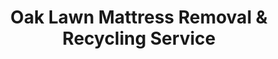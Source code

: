 ---
layout: location.njk
title: "Oak Lawn Mattress Removal & Recycling Service"
description: "Oak Lawn mattress recycling service with 1M+ mattresses recycled nationwide. Next-day pickup  100% recycling guaranteed. Serving historic Black Oaks community."
permalink: /mattress-removal/illinois/chicago/oak-lawn/
parentMetro: Chicago
city: Oak Lawn
state: Illinois
stateAbbreviation: IL
stateSlug: illinois
tier: 2
coordinates:
  lat: 41.7109
  lng: -87.7581
pricing:
  startingPrice: 125
  single: 125
  queen: 155
  king: 180
  boxSpring: 30
neighborhoods:
  - name: Historic Downtown District
    zipCodes: [60453]
  - name: Trinity Lutheran Area
    zipCodes: [60453]
  - name: 95th Street Corridor
    zipCodes: [60453, 60454]
  - name: Brandt Avenue District
    zipCodes: [60453]
  - name: Cicero Avenue Commercial Area
    zipCodes: [60453]
  - name: Central Avenue Neighborhood
    zipCodes: [60453]
  - name: Oak Lawn High School District
    zipCodes: [60453]
  - name: Richards High School Area
    zipCodes: [60453]
  - name: Cook Avenue Historic Area
    zipCodes: [60453]
  - name: Southwest Residential District
    zipCodes: [60454]
  - name: Worth Township Border Area
    zipCodes: [60454]
  - name: Harlem Avenue Corridor
    zipCodes: [60454]
  - name: 87th Street Northern District
    zipCodes: [60453]
  - name: Hometown Border Area
    zipCodes: [60453]
  - name: Bridgeview Adjacent District
    zipCodes: [60454]
  - name: Chicago Ridge Border Area
    zipCodes: [60453]
zipCodes: [60453, 60454]
recyclingPartners:
  - Republic Services
  - Allied Waste Services
  - Waste Management of Illinois
localRegulations: "Cook County prohibits mattresses in regular waste collection. Village of Oak Lawn contracts with Republic Services for residential waste collection, requiring advance scheduling for bulk items. Licensed haulers must coordinate through approved disposal facilities following Worth Township and Cook County guidelines."
nearbyCities:
  - name: Oak Park
    slug: oak-park
    distance: 12
    isSuburb: true
  - name: Cicero
    slug: cicero
    distance: 8
    isSuburb: true
  - name: Orland Park
    slug: orland-park
    distance: 6
    isSuburb: true
  - name: Bolingbrook
    slug: bolingbrook
    distance: 15
    isSuburb: true
  - name: Downers Grove
    slug: downers-grove
    distance: 18
    isSuburb: true
  - name: Elmhurst
    slug: elmhurst
    distance: 14
    isSuburb: true
reviews:
  count: 347
  featured:
    - text: "Historic downtown area pickup was seamless - team understood our 1930s home's narrow hallways perfectly. After finding them through a neighbor's recommendation, we scheduled Saturday morning service. Their 13+ years serving the area really showed when they navigated our limestone foundation basement stairs without any issues."
      author: "Robert S."
      neighborhood: "Historic Downtown District"
    - text: "Living near Trinity Lutheran Church, we appreciated their respectful approach during our bedroom renovation project. Called them Thursday, pickup was Friday afternoon around my work schedule. Impressed knowing our mattress joins their 1+ million recycling achievement instead of heading to a Cook County landfill."
      author: "Margaret H."
      neighborhood: "Trinity Lutheran Area"
    - text: "95th Street corridor resident here - needed quick turnaround for our daughter's college move-in preparation. Team arrived exactly on time Sunday morning and handled our split-level home's logistics like professionals. Love that they've been recycling mattresses for over 13 years with perfect environmental record."
      author: "David M."
      neighborhood: "95th Street Corridor"
faqs:
  - question: "Do you really recycle every mattress you pick up in Oak Lawn?"
    answer: "Absolutely! We've recycled over 1 million mattresses nationwide with 100% recycling rate over 13+ years. Every Oak Lawn mattress is processed through certified facilities - springs become construction materials, foam becomes carpet padding, and fabrics enter textile recycling streams."
  - question: "How quickly can you pick up from Oak Lawn's historic neighborhoods?"
    answer: "Next-day service is standard throughout Oak Lawn, including historic downtown areas near Trinity Lutheran Church and established neighborhoods along the 95th Street corridor. We coordinate efficiently around community schedules and residential traffic patterns."
  - question: "Can you handle Oak Lawn's diverse housing from 1930s homes to modern subdivisions?"
    answer: "Yes, our 13+ years serving the Chicago area means we're experienced with everything from historic homes with limestone foundations in the original Black Oaks settlement area to contemporary split-levels and ranch-style homes. We bring appropriate equipment for each architectural style."
  - question: "What's included in Oak Lawn's $125 starting price?"
    answer: "Complete service including pickup, Cook County-compliant disposal, transportation, and guaranteed 100% recycling. Additional charges apply for stairs ($10/flight) or carries over 75 feet. No landfill waste ever."
  - question: "Do you work around Oak Lawn High School and community event schedules?"
    answer: "Absolutely! We understand Oak Lawn's community calendar including school district events, Village celebrations, and activities at Trinity Lutheran Church and other community centers. Our 13+ years experience includes flexible scheduling around local activities and traffic patterns."
  - question: "How do you handle the Republic Services bulk pickup requirements differently?"
    answer: "While municipal waste services require homeowners to coordinate advance scheduling with Republic Services for bulk items, our professional service handles all logistics directly. We manage pickup timing, transportation, and disposal without requiring homeowner coordination with waste management companies."
  - question: "Are you licensed for Cook County and Worth Township mattress disposal?"
    answer: "Yes, we're fully licensed Cook County and Worth Township haulers working with approved contractors. Unlike basic disposal services, we ensure every mattress reaches certified recycling facilities rather than landfills, supporting Oak Lawn's environmental commitment with our proven 1+ million mattress recycling track record."
  - question: "Can you pick up bed frames and box springs too?"
    answer: "Yes! Our 3-piece service ($180) includes complete bedroom set removal with professional disassembly. Everything is recycled through our proven processes that have handled over 1 million mattresses nationwide over 13+ years."
schema:
  "@context": "https://schema.org"
  "@type": "LocalBusiness"
  "name": "A Bedder World Oak Lawn"
  "address":
    "@type": "PostalAddress"
    "addressLocality": "Oak Lawn"
    "addressRegion": "Illinois"
    "addressCountry": "US"
  "geo":
    "@type": "GeoCoordinates"
    "latitude": 41.7109
    "longitude": -87.7581
  "telephone": "720-263-6094"
  "priceRange": "$125-$180"
  "serviceArea": "Oak Lawn, Illinois"
  "aggregateRating":
    "@type": "AggregateRating"
    "ratingValue": "4.9"
    "reviewCount": "347"
pageContent:
  heroDescription: "Oak Lawn's trusted mattress recycling service with over 1 million mattresses recycled nationwide. Serving the historic Village of Oak Lawn from Trinity Lutheran's original Black Oaks settlement to modern subdivisions with 13+ years experience."
  aboutService: |
    <p>With over 13 years serving Oak Lawn and 1+ million mattresses recycled nationwide, we're the area's most experienced mattress recycling service. Oak Lawn's 56,101 residents present unique service challenges - from navigating narrow hallways in 1930s limestone foundation homes near Trinity Lutheran Church to accessing split-level and ranch-style homes with attached garages throughout Worth Township's residential areas.</p>
    
    <p>Our team understands Oak Lawn's housing diversity requires specialized equipment. Historic downtown buildings often have narrow staircases and basement access issues, while newer subdivisions feature standard layouts with easier access. We coordinate around the busy 95th Street and Cicero Avenue intersection, work efficiently in residential neighborhoods, and handle everything from Cape Cod style homes to modern bi-levels with professional expertise.</p>
    
    <p>Every mattress we collect in Oak Lawn joins our nationwide recycling achievement of over 1 million mattresses diverted from landfills. Licensed for Cook County and Worth Township operations, we ensure 100% recycling of every pickup while meeting municipal requirements and supporting Oak Lawn's environmental commitment through responsible waste management practices.</p>
  serviceAreasIntro: "From Oak Lawn's historic downtown district with challenging narrow access to modern subdivisions with standard layouts, our service network covers all residential areas throughout Worth Township:"
  regulationsCompliance: "Working within Cook County and Worth Township regulations, we coordinate with Republic Services municipal contracts while providing independent professional mattress disposal. Unlike standard waste collection requiring homeowner scheduling coordination, we manage all logistics through licensed facilities and certified recycling partners meeting village environmental standards."
  environmentalImpact: |
    <p>Oak Lawn's 56,101 residents generate substantial mattress waste, yet our recycling-first approach ensures zero village mattresses reach Cook County landfills. As part of our 1+ million mattresses recycled nationwide over 13+ years, every Oak Lawn pickup contributes to environmental protection through comprehensive materials recovery.</p>
    
    <p>We partner with Cook County facilities and regional recycling centers to process Oak Lawn mattresses into valuable materials - steel springs become new construction materials, memory foam transforms into carpet padding, and fabric components enter textile recycling streams. This circular economy approach supports Oak Lawn's environmental goals while reducing waste impact across Worth Township's residential communities.</p>
    
    <p>From families in historic downtown homes to residents in modern subdivisions throughout the village, all Oak Lawn residents benefit from our environmentally responsible disposal that keeps mattress materials in productive use rather than occupying Cook County landfill space, supporting the community's commitment to sustainable waste management.</p>
  howItWorksScheduling: "Appointment scheduling accommodates Oak Lawn's community rhythms - coordinating around school district activities at Oak Lawn High School and Richards High School, Village events, and the busy 95th Street and Cicero Avenue intersection traffic patterns."
  howItWorksService: "Our experienced team navigates Oak Lawn's housing diversity with expertise - from historic downtown homes with narrow hallways and basement access challenges to contemporary ranch-style and split-level homes with attached garages, handling 1930s construction difficulties and modern subdivision layouts with equal professionalism."
  howItWorksDisposal: "Every Oak Lawn mattress joins our 1+ million recycling milestone through comprehensive materials separation. Springs, foam, and fabrics are processed through certified facilities, ensuring your old mattress becomes new products rather than landfill waste - supporting both Oak Lawn's environmental goals and nationwide sustainability efforts."
  sidebarStats:
    mattressesRemoved: "1,450"
---